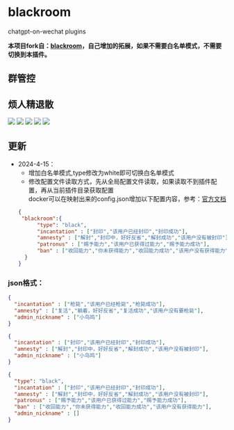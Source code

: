 # blackroom
chatgpt-on-wechat plugins

**本项目fork自：[blackroom](https://github.com/dividduang/blackroom)，自己增加的拓展，如果不需要白名单模式，不需要切换到本插件。**

## 群管控
## 烦人精退散

<img  src="./docs/images/screen1.png">

<img  src="./docs/images/screen2.png">

<img  src="./docs/images/screen3.png">

<img  src="./docs/images/screen4.png">

<img  src="./docs/images/screen5.png">

## 更新
* 2024-4-15： 
  * 增加白名单模式,type修改为white即可切换白名单模式
  * 修改配置文件读取方式，先从全局配置文件读取，如果读取不到插件配置，再从当前插件目录获取配置<br/>docker可以在映射出来的config.json增加以下配置内容，参考：[官方文档](https://github.com/zhayujie/chatgpt-on-wechat?tab=readme-ov-file#3-%E6%8F%92%E4%BB%B6%E4%BD%BF%E7%94%A8)
  ```json
  {
   "blackroom":{
        "type": "black",
        "incantation" : ["封印","该用户已经封印","封印成功"],
        "amnesty" : ["解封","封印中，好好反省","解封成功","该用户没有被封印"],
        "patronus" : ["赐予能力","该用户已获得过能力","赐予能力成功"],
        "ban" : ["收回能力","你未获得能力","收回能力成功","该用户没有获得能力"]
    }
  }
  ```


### json格式：
``` json
{
  "incantation" : ["枪毙","该用户已经枪毙","枪毙成功"],   
  "amnesty" : ["复活","躺着，好好反省","复活成功","该用户没有要枪毙"],   
  "admin_nickname" : ["小鸟鸣"]
}
```

``` json
{
  "incantation" : ["封印","该用户已经封印","封印成功"],   
  "amnesty" : ["解封","封印中，好好反省","解封成功","该用户没有被封印"],   
  "admin_nickname" : ["小鸟鸣"]
}
```

``` json
{
  "type": "black",
  "incantation" : ["封印","该用户已经封印","封印成功"],   
  "amnesty" : ["解封","封印中，好好反省","解封成功","该用户没有被封印"],   
  "patronus" : ["赐予能力","该用户已获得过能力","赐予能力成功"],
  "ban" : ["收回能力","你未获得能力","收回能力成功","该用户没有获得能力"],
  "admin_nickname" : []
}
```

